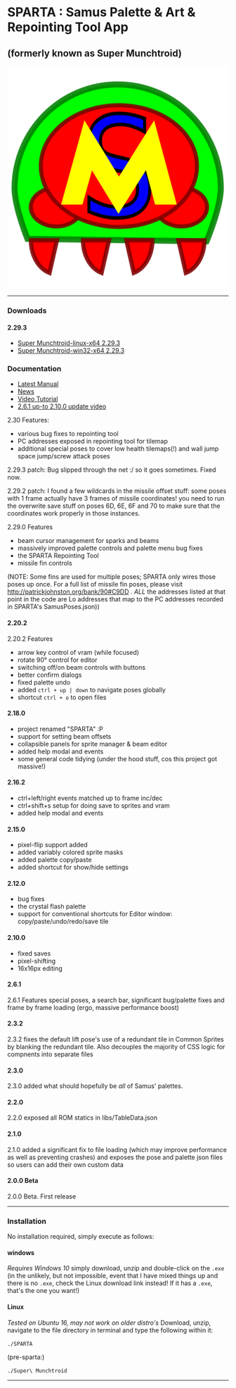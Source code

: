 <h1>SPARTA : Samus Palette &amp; Art & Repointing Tool App</h1>
<h2>(formerly known as Super Munchtroid)</h2>

<img alt="Super Munchtroid header" title="SPARTA" src="https://raw.githubusercontent.com/munchyMouth/super-munchtroid/master/src-electron/icons/linux-512x512.png" />

----

### Downloads
#### 2.29.3
- <a href="https://drive.google.com/file/d/1c2UWgE5lAHWXM2GGJnpZZ1oLs3DfsMZ9/view?usp=sharing">Super Munchtroid-linux-x64 2.29.3</a>
- <a href="https://drive.google.com/file/d/1TrrWr1Nu62zbXalPpkh74Ata2KOjVBeQ/view?usp=sharing">Super Munchtroid-win32-x64 2.29.3</a>

### Documentation
- <a href="https://drive.google.com/file/d/1dpVqQFGf1IFnNqHQtrXlWy0m_3EAYzyP/view?usp=sharing">Latest Manual</a>
- <a href="http://forum.metroidconstruction.com/index.php/topic,4917.0.html">News</a>
- <a href="https://www.youtube.com/watch?v=YQ3cZvTpn-Y&feature=youtu.be">Video Tutorial</a>
- <a href="https://youtu.be/vdhjD_CzNHM">2.6.1 up-to 2.10.0 update video</a>

2.30 Features:
- various bug fixes to repointing tool
- PC addresses exposed in repointing tool for tilemap
- additional special poses to cover low health tilemaps(!) and wall jump space jump/screw attack poses

2.29.3 patch:
Bug slipped through the net :/ so it goes sometimes. Fixed now.

2.29.2 patch:
I found a few wildcards in the missile offset stuff: some poses with 1 frame actually have 3 frames of missile coordinates! you need to run the overwrite save stuff on poses 6D, 6E, 6F and 70 to make sure that the coordinates work properly in those instances.

2.29.0 Features
- beam cursor management for sparks and beams
- massively improved palette controls and palette menu bug fixes
- the SPARTA Repointing Tool
- missile fin controls

(NOTE: Some fins are used for multiple poses; SPARTA only wires those poses up once. For a full list of missile fin poses, please visit http://patrickjohnston.org/bank/90#C9DD . *ALL* the addresses listed at that point in the code are Lo addresses that map to the PC addresses recorded in SPARTA's SamusPoses.json))

#### 2.20.2
2.20.2 Features
- arrow key control of vram (while focused)
- rotate 90° control for editor
- switching off/on beam controls with buttons
- better confirm dialogs
- fixed palette undo
- added `ctrl + up | down` to navigate poses globally
- shortcut `ctrl + o` to open files

#### 2.18.0
- project renamed "SPARTA" :P
- support for setting beam offsets
- collapsible panels for sprite manager & beam editor
- added help modal and events
- some general code tidying (under the hood stuff, cos this project got massive!)

#### 2.16.2
- ctrl+left/right events matched up to frame inc/dec
- ctrl+shift+s setup for doing save to sprites and vram
- added help modal and events

#### 2.15.0
- pixel-flip support added
- added variably colored sprite masks
- added palette copy/paste
- added shortcut for show/hide settings

#### 2.12.0
- bug fixes
- the crystal flash palette
- support for conventional shortcuts for Editor window: copy/paste/undo/redo/save tile

#### 2.10.0
- fixed saves
- pixel-shifting
- 16x16px editing

#### 2.6.1
2.6.1 Features special poses, a search bar, significant bug/palette fixes and frame by frame loading (ergo, massive performance boost)

#### 2.3.2
2.3.2 fixes the default lift pose's use of a redundant tile in Common Sprites by blanking the redundant tile. Also decouples the majority of CSS logic for compnents into separate files

#### 2.3.0
2.3.0 added what should hopefully be *all* of Samus' palettes.

#### 2.2.0
2.2.0 exposed all ROM statics in libs/TableData.json

#### 2.1.0
2.1.0 added a significant fix to file loading (which may improve performance as well as preventing crashes) and exposes the pose and palette json files so users can add their own custom data

#### 2.0.0 Beta
2.0.0 Beta. First release

---------

### Installation

No installation required, simply execute as follows:

#### windows

*Requires Windows 10*
simply download, unzip and double-click on the `.exe` (in the unlikely, but not impossible, event that I have mixed things up and there is no `.exe`, check the Linux download link instead! If it has a `.exe`, that's the one you want!)

#### Linux

*Tested on Ubuntu 16, may not work on older distro's*
Download, unzip, navigate to the file directory in terminal and type the following within it:

```shell
./SPARTA
```

(pre-sparta:)
```shell
./Super\ Munchtroid
```

---------
